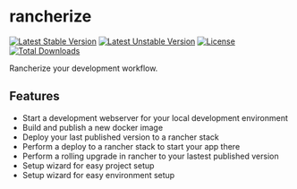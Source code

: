 # rancherize

[![Latest Stable Version](https://poser.pugx.org/ipunkt/rancherize/v/stable.svg)](https://packagist.org/packages/ipunkt/rancherize) [![Latest Unstable Version](https://poser.pugx.org/ipunkt/rancherize/v/unstable.svg)](https://packagist.org/packages/ipunkt/rancherize) [![License](https://poser.pugx.org/ipunkt/rancherize/license.svg)](https://packagist.org/packages/ipunkt/rancherize) [![Total Downloads](https://poser.pugx.org/ipunkt/rancherize/downloads.svg)](https://packagist.org/packages/ipunkt/rancherize)

Rancherize your development workflow.

## Features
- Start a development webserver for your local development environment
- Build and publish a new docker image
- Deploy your last published version to a rancher stack
- Perform a deploy to a rancher stack to start your app there
- Perform a rolling upgrade in rancher to your lastest published version
- Setup wizard for easy project setup
- Setup wizard for easy environment setup
